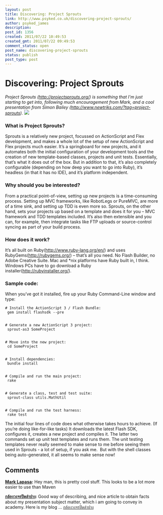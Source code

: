 ```yaml
---
layout: post
title: Discovering: Project Sprouts
link: http://www.psyked.co.uk/discovering-project-sprouts/
author: psyked_james
description: 
post_id: 1356
created: 2011/07/22 10:49:53
created_gmt: 2011/07/22 09:49:53
comment_status: open
post_name: discovering-project-sprouts
status: publish
post_type: post
---
```


# Discovering: Project Sprouts

_Project Sprouts (<http://projectsprouts.org/>) is something that I'm just starting to get into, following much encouragement from Mark, and a cool presentation from Simon Bailey (<http://www.newtriks.com/?tag=project-sprouts>)._ ![](http://uploads.psyked.co.uk/2011/07/FF181.jpg)

### What is Project Sprouts?

Sprouts is a relatively new project, focussed on ActionScript and Flex development, and makes a whole lot of the setup of new ActionScript and Flex projects much easier. It’s a springboard for new projects, and it automates both the initial configuration of your development tools and the creation of new template-based classes, projects and unit tests. Essentially, that’s what it does out of the box. But in addition to that, it’s also completely configurable (depending on how deep you want to go into Ruby), it’s headless (in that it has no IDE), and it’s platform independent.

### Why should you be interested?

From a practical point-of-view, setting up new projects is a time-consuming process. Setting up MVC frameworks, like RobotLegs or PureMVC, are more of a time sink, and setting up TDD is even more so. Sprouts, on the other hand, sets your projects up based on a template and does it for you – MVC framework and TDD templates included. It’s also then extensible and you can, for example, then integrate tasks like FTP uploads or source-control syncing as part of your build process. 

### How does it work?

It’s all built on Ruby(<http://www.ruby-lang.org/en/>) and uses RubyGems(<http://rubygems.org/>) – that’s all you need. No Flash Builder, no Adobe Creative Suite. Mac and *nix platforms have Ruby built in, I think. Windows PCs have to go download a Ruby installer(<http://rubyinstaller.org/>). 

### Sample code:

When you’ve got it installed, fire up your Ruby Command-Line window and type: 
    
    
    # Install the ActionScript 3 / Flash Bundle:
     gem install flashsdk --pre
    
    
    # Generate a new ActionScript 3 project:
     sprout-as3 SomeProject
    
    
    # Move into the new project:
     cd SomeProject
    
    
    # Install dependencies:
     bundle install
    
    
    # Compile and run the main project:
     rake
    
    
    # Generate a class, test and test suite:
     sprout-class utils.MathUtil
    
    
    # Compile and run the test harness:
     rake test

The initial four lines of code does what otherwise takes hours to achieve. (If you’re doing like-for-like tasks) It downloads the latest Flash SDK, configures it, creates a new project and compiles it. The latter two commands set up unit test templates and runs them. The unit testing templates never really seemed to make sense to me before seeing them used in Sprouts - a lot of setup, if you ask me.  But with the shell classes being auto-generated, it all seems to make sense now!

## Comments

**[Mark Lapasa](#884 "2011-07-22 17:22:34"):** Hey man, this is pretty cool stuff. This looks to be a lot more easier to use than Maven

**[กล้องวงจรปิดลำปาง](#885 "2013-11-29 09:30:47"):** Good way of describing, and nice article to obtain facts about my presentation subject matter, which i am going to convey in academy. Here is my blog ... [กล้องวงจรปิดลำปาง](https://www.facebook.com/cctvlampang)

